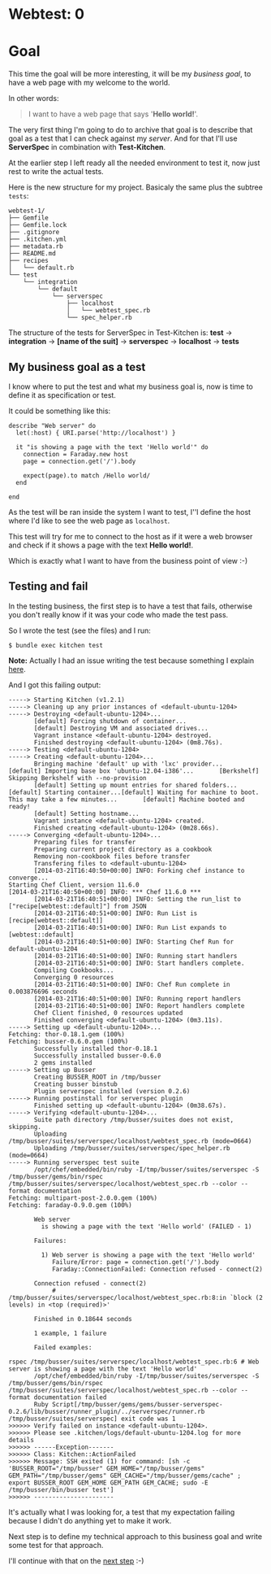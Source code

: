 # Webtest: 0

# Goal

This time the goal will be more interesting, it will be my *business goal*, to have a web page with my welcome to the world.

In other words:
> I want to have a web page that says '**Hello world!**'.

The very first thing I'm going to do to archive that goal is to describe that goal as a test that I can check against my *server*. And for that I'll use **ServerSpec** in combination with **Test-Kitchen**.

At the earlier step I left ready all the needed environment to test it, now just rest to write the actual tests.

Here is the new structure for my project. Basicaly the same plus the subtree `tests`:
```
webtest-1/
├── Gemfile
├── Gemfile.lock
├── .gitignore
├── .kitchen.yml
├── metadata.rb
├── README.md
├── recipes
│   └── default.rb
└── test
    └── integration
        └── default
            └── serverspec
                ├── localhost
                │   └── webtest_spec.rb
                └── spec_helper.rb
```

The structure of the tests for ServerSpec in Test-Kitchen is:
**test** -> **integration** -> **[name of the suit]** -> **serverspec** -> **localhost** -> **tests**


## My business goal as a test

I know where to put the test and what my business goal is, now is time to define it as specification or test.

It could be something like this:
```
describe "Web server" do
  let(:host) { URI.parse('http://localhost') }

  it "is showing a page with the text 'Hello world'" do
    connection = Faraday.new host
    page = connection.get('/').body

    expect(page).to match /Hello world/
  end

end
```

As the test will be ran inside the system I want to test, I''l define the host where I'd like to see the web page as `localhost`.

This test will try for me to connect to the host as if it were a web browser and check if it shows a page with the text **Hello world!**.

Which is exactly what I want to have from the business point of view :-)

## Testing and fail

In the testing business, the first step is to have a test that fails, otherwise you don't really know if it was your code who made the test pass.

So I wrote the test (see the files) and I run:
```
$ bundle exec kitchen test
```
**Note:** Actually I had an issue writing the test because something I explain [here][1].

And I got this failing output:
```
-----> Starting Kitchen (v1.2.1)
-----> Cleaning up any prior instances of <default-ubuntu-1204>
-----> Destroying <default-ubuntu-1204>...
       [default] Forcing shutdown of container...
       [default] Destroying VM and associated drives...
       Vagrant instance <default-ubuntu-1204> destroyed.
       Finished destroying <default-ubuntu-1204> (0m8.76s).
-----> Testing <default-ubuntu-1204>
-----> Creating <default-ubuntu-1204>...
       Bringing machine 'default' up with 'lxc' provider...
[default] Importing base box 'ubuntu-12.04-i386'...       [Berkshelf] Skipping Berkshelf with --no-provision
       [default] Setting up mount entries for shared folders...
[default] Starting container...[default] Waiting for machine to boot. This may take a few minutes...       [default] Machine booted and ready!
       [default] Setting hostname...
       Vagrant instance <default-ubuntu-1204> created.
       Finished creating <default-ubuntu-1204> (0m28.66s).
-----> Converging <default-ubuntu-1204>...
       Preparing files for transfer
       Preparing current project directory as a cookbook
       Removing non-cookbook files before transfer
       Transfering files to <default-ubuntu-1204>
       [2014-03-21T16:40:50+00:00] INFO: Forking chef instance to converge...
Starting Chef Client, version 11.6.0
[2014-03-21T16:40:50+00:00] INFO: *** Chef 11.6.0 ***
       [2014-03-21T16:40:51+00:00] INFO: Setting the run_list to ["recipe[webtest::default]"] from JSON
       [2014-03-21T16:40:51+00:00] INFO: Run List is [recipe[webtest::default]]
       [2014-03-21T16:40:51+00:00] INFO: Run List expands to [webtest::default]
       [2014-03-21T16:40:51+00:00] INFO: Starting Chef Run for default-ubuntu-1204
       [2014-03-21T16:40:51+00:00] INFO: Running start handlers
       [2014-03-21T16:40:51+00:00] INFO: Start handlers complete.
       Compiling Cookbooks...
       Converging 0 resources
       [2014-03-21T16:40:51+00:00] INFO: Chef Run complete in 0.003876696 seconds
       [2014-03-21T16:40:51+00:00] INFO: Running report handlers
       [2014-03-21T16:40:51+00:00] INFO: Report handlers complete
       Chef Client finished, 0 resources updated
       Finished converging <default-ubuntu-1204> (0m3.11s).
-----> Setting up <default-ubuntu-1204>...
Fetching: thor-0.18.1.gem (100%)
Fetching: busser-0.6.0.gem (100%)
       Successfully installed thor-0.18.1
       Successfully installed busser-0.6.0
       2 gems installed
-----> Setting up Busser
       Creating BUSSER_ROOT in /tmp/busser
       Creating busser binstub
       Plugin serverspec installed (version 0.2.6)
-----> Running postinstall for serverspec plugin
       Finished setting up <default-ubuntu-1204> (0m38.67s).
-----> Verifying <default-ubuntu-1204>...
       Suite path directory /tmp/busser/suites does not exist, skipping.
       Uploading /tmp/busser/suites/serverspec/localhost/webtest_spec.rb (mode=0664)
       Uploading /tmp/busser/suites/serverspec/spec_helper.rb (mode=0664)
-----> Running serverspec test suite
       /opt/chef/embedded/bin/ruby -I/tmp/busser/suites/serverspec -S /tmp/busser/gems/bin/rspec /tmp/busser/suites/serverspec/localhost/webtest_spec.rb --color --format documentation
Fetching: multipart-post-2.0.0.gem (100%)
Fetching: faraday-0.9.0.gem (100%)

       Web server
         is showing a page with the text 'Hello world' (FAILED - 1)

       Failures:

         1) Web server is showing a page with the text 'Hello world'
            Failure/Error: page = connection.get('/').body
            Faraday::ConnectionFailed: Connection refused - connect(2)

       Connection refused - connect(2)
            # /tmp/busser/suites/serverspec/localhost/webtest_spec.rb:8:in `block (2 levels) in <top (required)>'

       Finished in 0.18644 seconds

       1 example, 1 failure

       Failed examples:

rspec /tmp/busser/suites/serverspec/localhost/webtest_spec.rb:6 # Web server is showing a page with the text 'Hello world'
       /opt/chef/embedded/bin/ruby -I/tmp/busser/suites/serverspec -S /tmp/busser/gems/bin/rspec /tmp/busser/suites/serverspec/localhost/webtest_spec.rb --color --format documentation failed
       Ruby Script[/tmp/busser/gems/gems/busser-serverspec-0.2.6/lib/busser/runner_plugin/../serverspec/runner.rb /tmp/busser/suites/serverspec] exit code was 1
>>>>>> Verify failed on instance <default-ubuntu-1204>.
>>>>>> Please see .kitchen/logs/default-ubuntu-1204.log for more details
>>>>>> ------Exception-------
>>>>>> Class: Kitchen::ActionFailed
>>>>>> Message: SSH exited (1) for command: [sh -c 'BUSSER_ROOT="/tmp/busser" GEM_HOME="/tmp/busser/gems" GEM_PATH="/tmp/busser/gems" GEM_CACHE="/tmp/busser/gems/cache" ; export BUSSER_ROOT GEM_HOME GEM_PATH GEM_CACHE; sudo -E /tmp/busser/bin/busser test']
>>>>>> ----------------------
```

It's actually what I was looking for, a test that my expectation failing because I didn't do anything yet to make it work.

Next step is to define my technical approach to this business goal and write some test for that approach.

I'll continue with that on the [next step][2] :-)



  [1]: https://gist.github.com/juanje/9603938
  [2]: ../webtest-2
